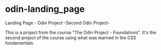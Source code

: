 # odin-landing_page
Landing Page - Odin Project
-Second Odin Project-


This is a project from the course "The Odin Project - Foundations".
It's the second project of the course using what was learned in the CSS fundamentals.